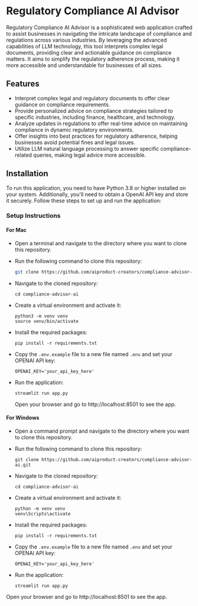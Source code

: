 # Regulatory Compliance AI Advisor

Regulatory Compliance AI Advisor is a sophisticated web application crafted to assist businesses in navigating the intricate landscape of compliance and regulations across various industries. By leveraging the advanced capabilities of LLM technology, this tool interprets complex legal documents, providing clear and actionable guidance on compliance matters. It aims to simplify the regulatory adherence process, making it more accessible and understandable for businesses of all sizes.

## Features

- Interpret complex legal and regulatory documents to offer clear guidance on compliance requirements.
- Provide personalized advice on compliance strategies tailored to specific industries, including finance, healthcare, and technology.
- Analyze updates in regulations to offer real-time advice on maintaining compliance in dynamic regulatory environments.
- Offer insights into best practices for regulatory adherence, helping businesses avoid potential fines and legal issues.
- Utilize LLM natural language processing to answer specific compliance-related queries, making legal advice more accessible.


## Installation

To run this application, you need to have Python 3.8 or higher installed on your system. Additionally, you'll need to obtain a OpenAI API key and store it securely. Follow these steps to set up and run the application:


### Setup Instructions

#### For Mac

- Open a terminal and navigate to the directory where you want to clone this repository.
- Run the following command to clone this repository:

    ```bash
    git clone https://github.com/aiproduct-creators/compliance-advisor-ai.git
    ```
- Navigate to the cloned repository:

    ```
    cd compliance-advisor-ai
    ```
- Create a virtual environment and activate it:
    ```
    python3 -m venv venv
    source venv/bin/activate
    ```
- Install the required packages:
    ```
    pip install -r requirements.txt
    ```
- Copy the `.env.example` file to a new file named `.env` and set your OPENAI API key:
    ```
    OPENAI_KEY='your_api_key_here'
    ```
- Run the application:
    ```
    streamlit run app.py
    ```
    Open your browser and go to http://localhost:8501 to see the app.

#### For Windows

- Open a command prompt and navigate to the directory where you want to clone this repository.
- Run the following command to clone this repository:
    ```
    git clone https://github.com/aiproduct-creators/compliance-advisor-ai.git
    ```
- Navigate to the cloned repository:

    ```
    cd compliance-advisor-ai
    ```
- Create a virtual environment and activate it:
    ```
    python -m venv venv
    venv\Scripts\activate
    ```
- Install the required packages:
    ```
    pip install -r requirements.txt
    ```
- Copy the `.env.example` file to a new file named `.env` and set your OPENAI API key:
    ```
    OPENAI_KEY='your_api_key_here'
    ```
- Run the application:
    ```
    streamlit run app.py
    ```
Open your browser and go to http://localhost:8501 to see the app.

